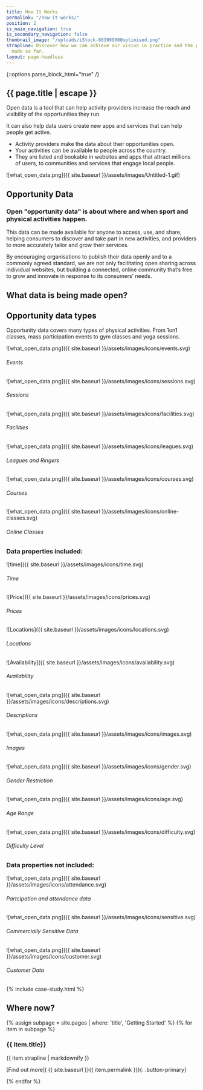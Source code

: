 ```yaml
---
title: How It Works
permalink: "/how-it-works/"
position: 2
is_main_navigation: true
is_secondary_navigation: false
thumbnail_image: "/uploads/iStock-803099000optimised.png"
strapline: Discover how we can achieve our vision in practice and the progress we’ve
  made so far.
layout: page-headless
---
```


{::options parse_block_html="true" /}


<!--  ---------------->
<!-- HERO BLOCK -->
<!--  ---------------->


<article class="how-work-hero">
<div class="inner">


# {{ page.title | escape }}

Open data is a tool that can help activity providers increase the reach and visibility of the opportunities they run.

It can also help data users create new apps and services that can help people get active.

* Activity providers make the data about their opportunities open.
* Your activities can be available to people across the country.
* They are listed and bookable in websites and apps that attract millions of users, to communities and services that engage local people.

</div>
<div class="inner">

<div class="diagram">

<!-- ![what_open_data.png]({{ site.baseurl }}/assets/images/icons/eco-1.svg) -->
<!-- ![what_open_data.png]({{ site.baseurl }}/assets/images/icons/eco-2.svg) -->
<!-- ![what_open_data.png]({{ site.baseurl }}/assets/images/icons/eco-3.svg) -->
<!-- ![what_open_data.png]({{ site.baseurl }}/assets/images/icons/eco-4.svg) -->


![what_open_data.png]({{ site.baseurl }}/assets/images/Untitled-1.gif)




</div>
<!-- <div class="diagram-caption"> -->

<!-- ###### Your Activities -->

<!-- ###### Your Booking System -->

<!-- ###### Many Apps & Services -->

<!-- ###### Many More People -->


<!-- </div> -->

</div>

</article>


<article class="title-row invert">
<h2 class="sub-heading-two">Opportunity Data</h2>
<div class="one">

### Open "opportunity data" is about where and when sport and physical activities happen.
This data can be made available for anyone to access, use, and share, helping consumers to discover and take part in new activities, and providers to more accurately tailor and grow their services.

By encouraging organisations to publish their data openly and to a commonly agreed standard, we are not only facilitating open sharing across individual websites, but building a connected, online community that’s free to grow and innovate in response to its consumers’ needs.

</div>

</article>



<!--  ---------------->
<!-- WHAT IS OPPORTUNITY DATA -->
<!--  ---------------->
<article class="what-data title-row">
<h2 class="sub-heading-two">What data is being made open?</h2>
<div class="one types">

<div class="title">

## Opportunity data types
Opportunity data covers many types of physical activities. From 1on1 classes, mass participation events to gym classes and yoga sessions.

</div>

<div class="types-inner">
<div>

![what_open_data.png]({{ site.baseurl }}/assets/images/icons/events.svg)
###### Events

</div>
<div>

![what_open_data.png]({{ site.baseurl }}/assets/images/icons/sessions.svg)
###### Sessions

</div>
<div>

![what_open_data.png]({{ site.baseurl }}/assets/images/icons/facilities.svg)
###### Facilities

</div>
<div>

![what_open_data.png]({{ site.baseurl }}/assets/images/icons/leagues.svg)
###### Leagues and Ringers

</div>
<div>

![what_open_data.png]({{ site.baseurl }}/assets/images/icons/courses.svg)
###### Courses

</div>
<div>

![what_open_data.png]({{ site.baseurl }}/assets/images/icons/online-classes.svg)
###### Online Classes

</div>
</div>


</div>

<div class="one properties">

<div class="title">

### Data properties included:

</div>

<div class="properties-inner">
<div>

![time]({{ site.baseurl }}/assets/images/icons/time.svg)
###### Time

</div>
<div>

![Price]({{ site.baseurl }}/assets/images/icons/prices.svg)
###### Prices

</div>
<div>

![Locations]({{ site.baseurl }}/assets/images/icons/locations.svg)
###### Locations

</div>
<div>

![Availability]({{ site.baseurl }}/assets/images/icons/availability.svg)
###### Availability

</div>
<div>

![what_open_data.png]({{ site.baseurl }}/assets/images/icons/descriptions.svg)
###### Descriptions

</div>
<div>

![what_open_data.png]({{ site.baseurl }}/assets/images/icons/images.svg)
###### Images

</div>
<div>

![what_open_data.png]({{ site.baseurl }}/assets/images/icons/gender.svg)
###### Gender Restriction

</div>
<div>

![what_open_data.png]({{ site.baseurl }}/assets/images/icons/age.svg)
###### Age Range

</div>
<div>

![what_open_data.png]({{ site.baseurl }}/assets/images/icons/difficulty.svg)
###### Difficulty Level

</div>
</div>


</div>

<div class="one not-included">

<div class="title">

### Data properties not included:

</div>

<div class="not-included-inner">
<div>

![what_open_data.png]({{ site.baseurl }}/assets/images/icons/attendance.svg)
###### Partcipation and attendance data

</div>
<div>

![what_open_data.png]({{ site.baseurl }}/assets/images/icons/sensitive.svg)
###### Commercially Sensitive Data

</div>
<div>

![what_open_data.png]({{ site.baseurl }}/assets/images/icons/customer.svg)
###### Customer Data

</div>

</div>
</div>
</article>


<!--  ---------------->
<!-- WHAT ARE THE BENEFITS -->
<!--  ---------------->
<!-- <article class="title-row"> -->
<!-- <h2 class="sub-heading-two">What are the benefits?</h2> -->
<!-- <div class="one subgrid"> -->
<!-- <div class="three "> -->


<!-- #### Sport and Physical Activity Providers -->

<!-- * With open data publishing, your services and events can be shared everywhere, from high-traffic apps to community-driven pages. -->
<!-- * Improve data skills and understanding within your organisation and harness technology to benefit your business. -->
<!-- * Drive innovation, and collaborate with OpenActive to revolutionise the sector. -->

<!-- </div> -->
<!-- <div class="three"> -->

<!-- #### Data Users and Developers -->

<!-- * Harness open and accessible data from across the sport and physical sector. -->
<!-- * Use data to help develop new products and enhance existing services to get people more active. -->
<!-- * Be at the cutting edge of shaping consistent data standards and growing engagement with data publishers. -->

<!-- </div> -->

<!-- <div class="three"> -->

<!-- #### Influential Organisations -->

<!-- * Build engagement in sport and physical activities by improving the reach and visibility of services nationwide. -->
<!-- * Support new members of OpenActive by showing them how publishing open data can help them improve and grow their activities. -->
<!-- * Improve data skills and understanding within your organisation and harness technology to benefit your business. -->
<!-- * Provide members with the opportunity to join our community and shape the initiative. -->


<!-- </div> -->
<!-- </div> -->
<!-- </article> -->

<!--  ---------------->
<!-- CASE STUDIES BLOCK -->
<!--  ---------------->
<article class="title-row">
{% include case-study.html %}
</article>

<!--  ---------------->
<!-- GETTING STARTED TO ACTION -->
<!--  ---------------->
<article class="call_to_action--full-width">
<h2 class="sub-heading-two">Where now?</h2>
<div class="one">

{% assign subpage = site.pages | where: 'title', 'Getting Started' %}
{% for item in subpage %}
### {{ item.title}}
{{ item.strapline | markdownify }}

[Find out more]( {{ site.baseurl }}{{ item.permalink }}){: .button-primary}

</div>
<figure>
<div class="mask"></div>
<div class="image" style="background: url({{ site.baseurl }}{{ item.thumbnail_image }})center center / cover no-repeat;"></div>
</figure>
{% endfor %}
</article>
